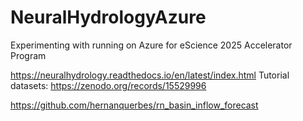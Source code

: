 # NeuralHydrologyAzure
Experimenting with running on Azure for eScience 2025 Accelerator Program

https://neuralhydrology.readthedocs.io/en/latest/index.html
Tutorial datasets:
https://zenodo.org/records/15529996

https://github.com/hernanquerbes/rn_basin_inflow_forecast

